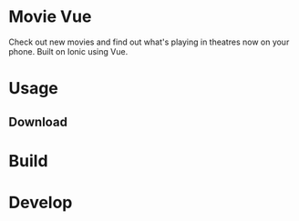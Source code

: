 # Movie Vue

Check out new movies and find out what's playing in theatres now on your phone. Built on Ionic using Vue.

# Usage

## Download

# Build

# Develop